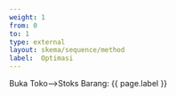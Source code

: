 ```yaml
---
weight: 1
from: 0
to: 1
type: external
layout: skema/sequence/method
label:  Optimasi
---
```

Buka Toko-->Stoks Barang: {{ page.label }}
